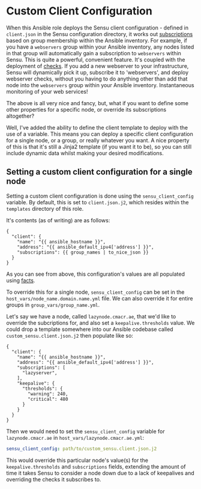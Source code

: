 # Custom Client Configuration
When this Ansible role deploys the Sensu client configuration - defined in `client.json` in the Sensu configuration directory, it works out [subscriptions](https://docs.sensu.io/sensu-core/latest/reference/clients/#client-subscriptions) based on group membership within the Ansible inventory.
For example, if you have a `webservers` group within your Ansible inventory, any nodes listed in that group will automatically gain a subscription to `webservers` within Sensu.
This is quite a powerful, convenient feature. It's coupled with the deployment of [checks](https://docs.sensu.io/sensu-core/latest/guides/intro-to-checks/). If you add a new webserver to your infrastructure, Sensu will dynamically pick it up, subscribe it to 'webservers', and deploy webserver checks, without you having to do anything other than add that node into the `webservers` group within your Ansible inventory. Instantaneous monitoring of your web services!

The above is all very nice and fancy, but, what if you want to define some other properties for a specific node, or override its subscriptions altogether?

Well, I've added the ability to define the client template to deploy with the use of a variable. This means you can deploy a specific client configuration for a single node, or a group, or really whatever you want. A nice property of this is that it's still a Jinja2 template (if you want it to be), so you can still include dynamic data whilst making your desired modifications.

## Setting a custom client configuration for a single node
Setting a custom client configuration is done using the `sensu_client_config` variable.
By default, this is set to `client.json.j2`, which resides within the `templates` directory of this role.

It's contents (as of writing) are as follows:
``` jinja2
{
  "client": {
    "name": "{{ ansible_hostname }}",
    "address": "{{ ansible_default_ipv4['address'] }}",
    "subscriptions": {{ group_names | to_nice_json }}
  }
}
```
As you can see from above, this configuration's values are all populated using [facts](https://docs.ansible.com/ansible/latest/user_guide/playbooks_variables.html#information-discovered-from-systems-facts).

To override this for a single node, `sensu_client_config` can be set in the `host_vars/node_name.domain.name.yml` file. We can also override it for entire groups in `group_vars/group_name.yml`.

Let's say we have a node, called `lazynode.cmacr.ae`, that we'd like to override the subcriptions for, and also set a `keepalive.thresholds` value.
We could drop a template somewhere into our Ansible codebase called `custom_sensu.client.json.j2` then populate like so:
``` jinja2
{
  "client": {
    "name": "{{ ansible_hostname }}",
    "address": "{{ ansible_default_ipv4['address'] }}",
    "subscriptions": [
      "lazyserver",
    ],
    "keepalive": {
      "thresholds": {
        "warning": 240,
        "critical": 480
      }
    }
  }
}
```

Then we would need to set the `sensu_client_config` variable for `lazynode.cmacr.ae` in `host_vars/lazynode.cmacr.ae.yml`:
``` yaml
sensu_client_config: path/to/custom_sensu.client.json.j2
```
This would override this particular node's value(s) for the `keepalive.thresholds` and `subscriptions` fields, extending the amount of time it takes Sensu to consider a node down due to a lack of keepalives and overriding the checks it subscribes to.
